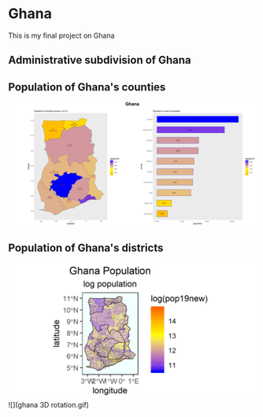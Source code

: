 # Ghana

This is my final project on Ghana

## Administrative subdivision of Ghana

## Population of Ghana's counties
![](GHANA_Task11.png)


## Population of Ghana's districts

![](ghana_pop19_sub6.png)
![](ghana 3D rotation.gif)
